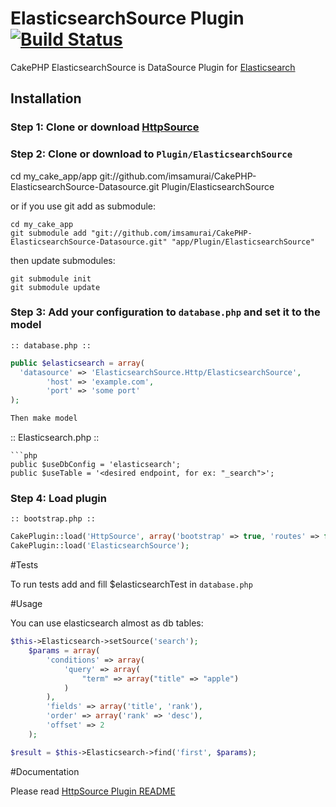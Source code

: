 ElasticsearchSource Plugin [![Build Status](https://travis-ci.org/imsamurai/CakePHP-ElasticsearchSource-Datasource.png?branch=master)](https://travis-ci.org/imsamurai/CakePHP-ElasticsearchSource-Datasource)
==========================

CakePHP ElasticsearchSource is DataSource Plugin  for [Elasticsearch](http://www.elasticsearch.org/)

## Installation

### Step 1: Clone or download [HttpSource](https://github.com/imsamurai/cakephp-httpsource-datasource)

### Step 2: Clone or download to `Plugin/ElasticsearchSource`

  cd my_cake_app/app git://github.com/imsamurai/CakePHP-ElasticsearchSource-Datasource.git Plugin/ElasticsearchSource

or if you use git add as submodule:

	cd my_cake_app
	git submodule add "git://github.com/imsamurai/CakePHP-ElasticsearchSource-Datasource.git" "app/Plugin/ElasticsearchSource"

then update submodules:

	git submodule init
	git submodule update

### Step 3: Add your configuration to `database.php` and set it to the model

```
:: database.php ::
```
```php
public $elasticsearch = array(
  'datasource' => 'ElasticsearchSource.Http/ElasticsearchSource',
        'host' => 'example.com',
        'port' => 'some port'
);

Then make model

```
:: Elasticsearch.php ::
```
```php
public $useDbConfig = 'elasticsearch';
public $useTable = '<desired endpoint, for ex: "_search">';

```

### Step 4: Load plugin

```
:: bootstrap.php ::
```
```php
CakePlugin::load('HttpSource', array('bootstrap' => true, 'routes' => false));
CakePlugin::load('ElasticsearchSource');

```
#Tests

To run tests add and fill $elasticsearchTest in `database.php`

#Usage

You can use elasticsearch almost as db tables:
```php
$this->Elasticsearch->setSource('search');
	$params = array(
		'conditions' => array(
			'query' => array(
				"term" => array("title" => "apple")
			)
		),
		'fields' => array('title', 'rank'),
		'order' => array('rank' => 'desc'),
		'offset' => 2
	);

$result = $this->Elasticsearch->find('first', $params);
```

#Documentation

Please read [HttpSource Plugin README](https://github.com/imsamurai/cakephp-httpsource-datasource/blob/master/README.md)
